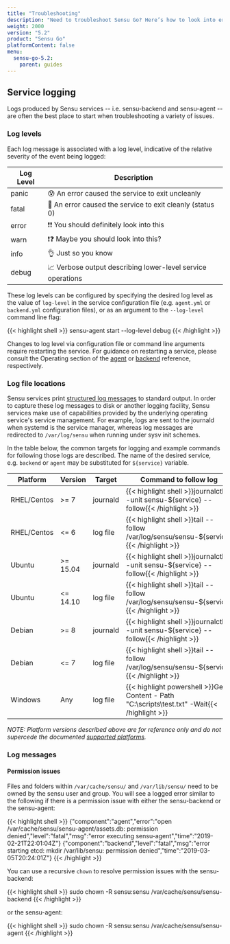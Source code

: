 ```yaml
---
title: "Troubleshooting"
description: "Need to troubleshoot Sensu Go? Here’s how to look into errors, including service logging and the log levels you need to know about. Logs produced by Sensu services – i.e., sensu-backend and sensu-agent – are often the best source of truth when troubleshooting issues, so we recommend you start there."
weight: 2000
version: "5.2"
product: "Sensu Go"
platformContent: false
menu:
  sensu-go-5.2:
    parent: guides
---
```


## Service logging

Logs produced by Sensu services -- i.e. sensu-backend and sensu-agent -- are
often the best place to start when troubleshooting a variety of issues.

### Log levels

Each log message is associated with a log level, indicative of the relative severity of the event being
logged:

| Log Level          | Description |
|--------------------|------------------------------------------------------------|
| panic              | 😰 An error caused the service to exit uncleanly           |
| fatal              | 👋 An error caused the service to exit cleanly (status 0)  |
| error              | ❗❗ You should definitely look into this                  |
| warn               | ❗❓ Maybe you should look into this?                       |
| info               | 👌 Just so you know                                         |
| debug              | 📈 Verbose output describing lower-level service operations |

These log levels can be configured by specifying the desired log level as the
value of `log-level` in the service configuration file (e.g. `agent.yml` or
`backend.yml` configuration files), or as an argument to the `--log-level`
command line flag:

{{< highlight shell >}}
sensu-agent start --log-level debug
{{< /highlight >}}

Changes to log level via configuration file or command line arguments require
restarting the service. For guidance on restarting a service, please
consult the Operating section of the [agent][agent-ref] or
[backend][backend-ref] reference, respectively.

### Log file locations

Sensu services print [structured log messages][structured] to standard output.
In order to capture these log messages to disk or another logging facility, Sensu services
make use of capabilities provided by the underlying operating service's service
management. For example, logs are sent to the journald when systemd is the service manager,
whereas log messages are redirected to `/var/log/sensu` when running under sysv
init schemes.

In the table below, the common targets for logging and example commands for
following those logs are described. The name of the desired service, e.g.
`backend` or `agent` may be substituted for `${service}` variable.

| Platform     | Version           | Target | Command to follow log |
|--------------|-------------------|--------------|-----------------------------------------------|
| RHEL/Centos  | >= 7       | journald     | {{< highlight shell >}}journalctl --unit sensu-${service} --follow{{< /highlight >}}   |
| RHEL/Centos  | <= 6       | log file     | {{< highlight shell >}}tail --follow /var/log/sensu/sensu-${service}{{< /highlight >}} |
| Ubuntu       | >= 15.04   | journald     | {{< highlight shell >}}journalctl --unit sensu-${service} --follow{{< /highlight >}}   |
| Ubuntu       | <= 14.10   | log file     | {{< highlight shell >}}tail --follow /var/log/sensu/sensu-${service}{{< /highlight >}} |
| Debian       | >= 8       | journald     | {{< highlight shell >}}journalctl --unit sensu-${service} --follow{{< /highlight >}}   |
| Debian       | <= 7       | log file     | {{< highlight shell >}}tail --follow /var/log/sensu/sensu-${service}{{< /highlight >}} |
| Windows      | Any        | log file     | {{< highlight powershell >}}Get-Content -  Path "C:\scripts\test.txt" -Wait{{< /highlight >}}

_NOTE: Platform versions described above are for reference only and do not
supercede the documented [supported platforms][platforms]._

### Log messages

#### Permission issues

Files and folders within `/var/cache/sensu/` and `/var/lib/sensu/` need to be owned by the sensu user and group. You will see a logged error similar to the following if there is a permission issue with either the sensu-backend or the sensu-agent:

{{< highlight shell >}}
{"component":"agent","error":"open /var/cache/sensu/sensu-agent/assets.db: permission denied","level":"fatal","msg":"error executing sensu-agent","time":"2019-02-21T22:01:04Z"}
{"component":"backend","level":"fatal","msg":"error starting etcd: mkdir /var/lib/sensu: permission denied","time":"2019-03-05T20:24:01Z"}
{{< /highlight >}}

You can use a recursive `chown` to resolve permission issues with the sensu-backend:

{{< highlight shell >}}
sudo chown -R sensu:sensu /var/cache/sensu/sensu-backend
{{< /highlight >}}

or the sensu-agent:

{{< highlight shell >}}
sudo chown -R sensu:sensu /var/cache/sensu/sensu-agent
{{< /highlight >}}

[structured]: https://dzone.com/articles/what-is-structured-logging
[journalctl]: https://www.digitalocean.com/community/tutorials/how-to-use-journalctl-to-view-and-manipulate-systemd-logs
[platforms]: ../../getting-started/platforms
[agent-ref]: ../../reference/agent/#restarting-the-service
[backend-ref]: ../../reference/backend/#restarting-the-service
